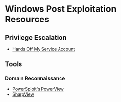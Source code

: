 # Windows Post Exploitation Resources

## Privilege Escalation
* [Hands Off My Service Account](https://decoder.cloud/2020/11/05/hands-off-my-service-account/)

## Tools

### Domain Reconnaissance
* [PowerSploit's PowerView](https://github.com/PowerShellMafia/PowerSploit)
* [SharpView](https://github.com/tevora-threat/SharpView)